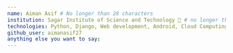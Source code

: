 ```yaml
---
name: Aiman Asif # No longer than 28 characters
institution: Sagar Institute of Science and Technology 🚩 # no longer than 58 characters
technologies: Python, Django, Web development, Android, Cloud Computing, Data Science # list should no longer be more than 100 characters
github_user: aimanasif27
anything else you want to say:
--- 
```

